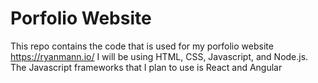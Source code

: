 # Porfolio Website
This repo contains the code that is used for my porfolio website https://ryanmann.io/
I will be using HTML, CSS, Javascript, and Node.js. The Javascript frameworks that I plan to use is React and Angular
